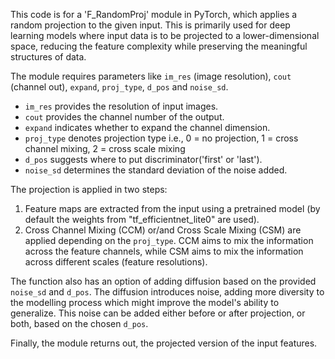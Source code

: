 This code is for a 'F_RandomProj' module in PyTorch, which applies a random projection to the given input. This is primarily used for deep learning models where input data is to be projected to a lower-dimensional space, reducing the feature complexity while preserving the meaningful structures of data.

The module requires parameters like `im_res` (image resolution), `cout` (channel out), `expand`, `proj_type`, `d_pos` and `noise_sd`. 

- `im_res` provides the resolution of input images. 
- `cout` provides the channel number of the output.
- `expand` indicates whether to expand the channel dimension.
- `proj_type` denotes projection type i.e., 0 = no projection, 1 = cross channel mixing, 2 = cross scale mixing 
- `d_pos` suggests where to put discriminator('first' or 'last').
- `noise_sd` determines the standard deviation of the noise added.

The projection is applied in two steps: 

1. Feature maps are extracted from the input using a pretrained model (by default the weights from "tf_efficientnet_lite0" are used).
2. Cross Channel Mixing (CCM) or/and Cross Scale Mixing (CSM) are applied depending on the `proj_type`. CCM aims to mix the information across the feature channels, while CSM aims to mix the information across different scales (feature resolutions).

The function also has an option of adding diffusion based on the provided `noise_sd` and `d_pos`. The diffusion introduces noise, adding more diversity to the modelling process which might improve the model's ability to generalize. This noise can be added either before or after projection, or both, based on the chosen `d_pos`.

Finally, the module returns out, the projected version of the input features.